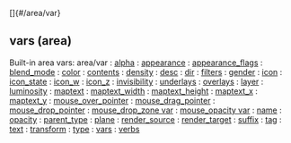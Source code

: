 []{#/area/var}
## vars (area)
Built-in area vars:
area/var
:   [alpha](#/atom/var/alpha)
:   [appearance](#/atom/var/appearance)
:   [appearance_flags](#/atom/var/appearance_flags)
:   [blend_mode](#/atom/var/blend_mode)
:   [color](#/atom/var/color)
:   [contents](#/atom/var/contents)
:   [density](#/atom/var/density)
:   [desc](#/atom/var/desc)
:   [dir](#/atom/var/dir)
:   [filters](#/atom/var/filters)
:   [gender](#/atom/var/gender)
:   [icon](#/atom/var/icon)
:   [icon_state](#/atom/var/icon_state)
:   [icon_w](#/atom/var/icon_w)
:   [icon_z](#/atom/var/icon_z)
:   [invisibility](#/atom/var/invisibility)
:   [underlays](#/atom/var/underlays)
:   [overlays](#/atom/var/overlays)
:   [layer](#/atom/var/layer)
:   [luminosity](#/atom/var/luminosity)
:   [maptext](#/atom/var/maptext)
:   [maptext_width](#/atom/var/maptext_width)
:   [maptext_height](#/atom/var/maptext_height)
:   [maptext_x](#/atom/var/maptext_x)
:   [maptext_y](#/atom/var/maptext_y)
:   [mouse_over_pointer](#/atom/var/mouse_over_pointer)
:   [mouse_drag_pointer](#/atom/var/mouse_drag_pointer)
:   [mouse_drop_pointer](#/atom/var/mouse_drop_pointer)
:   [mouse_drop_zone var](#/atom/var/mouse_drop_zone)
:   [mouse_opacity var](#/atom/var/mouse_opacity)
:   [name](#/atom/var/name)
:   [opacity](#/atom/var/opacity)
:   [parent_type](#/area/var/parent_type)
:   [plane](#/atom/var/plane)
:   [render_source](#/atom/var/render_source)
:   [render_target](#/atom/var/render_target)
:   [suffix](#/atom/var/suffix)
:   [tag](#/datum/var/tag)
:   [text](#/atom/var/text)
:   [transform](#/atom/var/transform)
:   [type](#/datum/var/type)
:   [vars](#/datum/var/vars)
:   [verbs](#/atom/var/verbs)